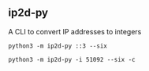## ip2d-py

A CLI to convert IP addresses to integers

`python3 -m ip2d-py ::3 --six`

`python3 -m ip2d-py -i 51092 --six -c`